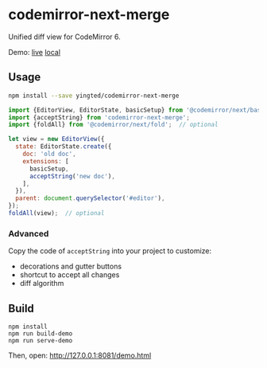 # codemirror-next-merge
Unified diff view for CodeMirror 6.

Demo:
[live](https://yingted.github.io/codemirror-next-merge/demo.html)
[local](/demo.html)

## Usage
```bash
npm install --save yingted/codemirror-next-merge
```

```js
import {EditorView, EditorState, basicSetup} from '@codemirror/next/basic-setup';
import {acceptString} from 'codemirror-next-merge';
import {foldAll} from '@codemirror/next/fold';  // optional

let view = new EditorView({
  state: EditorState.create({
    doc: 'old doc',
    extensions: [
      basicSetup,
      acceptString('new doc'),
    ],
  }),
  parent: document.querySelector('#editor'),
});
foldAll(view);  // optional
```

### Advanced
Copy the code of `acceptString` into your project to customize:

- decorations and gutter buttons
- shortcut to accept all changes
- diff algorithm

## Build
```
npm install
npm run build-demo
npm run serve-demo
```

Then, open: http://127.0.0.1:8081/demo.html
